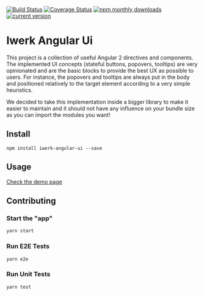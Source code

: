 [![Build Status](https://travis-ci.org/interfacewerk/iwerk-angular-ui.svg?branch=master)](https://travis-ci.org/interfacewerk/iwerk-angular-ui)
[![Coverage Status](https://coveralls.io/repos/github/interfacewerk/iwerk-angular-ui/badge.svg?branch=master)](https://coveralls.io/github/interfacewerk/iwerk-angular-ui?branch=ci%2Fcoverage)
[![npm monthly downloads](https://img.shields.io/npm/dm/iwerk-angular-ui.svg)](https://www.npmjs.com/package/iwerk-angular-ui)
[![current version](https://img.shields.io/npm/v/iwerk-angular-ui.svg)](https://www.npmjs.com/package/iwerk-angular-ui)

# Iwerk Angular Ui

This project is a collection of useful Angular 2 directives and components. The implemented UI concepts (stateful buttons, popovers, tooltips) are very opinionated and are the basic blocks to provide the best UX as possible to users. For instance, the popovers and tooltips are always put in the body and positioned relatively to the target element according to a very simple heuristics.

We decided to take this implementation inside a bigger library to make it easier to maintain and it should not have any influence on your bundle size as you can import the modules you want!

## Install

```
npm install iwerk-angular-ui --save
```

## Usage

[Check the demo page](https://interfacewerk.github.io/iwerk-angular-ui-demo)

## Contributing

### Start the "app"

```
yarn start
```

### Run E2E Tests

```
yarn e2e
```

### Run Unit Tests

```
yarn test
```

